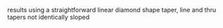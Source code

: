 results using a straightforward linear diamond shape taper, line and thru tapers not identically sloped
